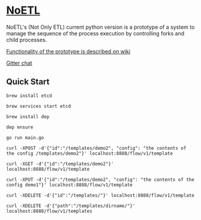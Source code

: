 # [NoETL](https://github.com/noetl/noetl/wiki)
NoETL's (Not Only ETL) current python version is a prototype of a system to manage the sequence of the process execution by controlling forks and child processes. 

[Functionality of the prototype is described on wiki](https://github.com/noetl/noetl/wiki)

[Gitter chat](https://gitter.im/noetl/noetl)

## Quick Start
 `brew install etcd`

 `brew services start etcd`

 `brew install dep`
 
 `dep ensure`
 
 `go run main.go`
 
 `curl -XPOST -d'{"id":"/templates/demo2", "config": "the contents of the config /templates/demo2"}' localhost:8888/flow/v1/template`
 
 `curl -XGET -d'{"id":"/templates/demo2"}' localhost:8888/flow/v1/template`
 
 `curl -XPUT -d'{"id":"/templates/demo2", "config": "the contents of the config demo1"}' localhost:8888/flow/v1/template`
 
 `curl -XDELETE -d'{"id":"/templates/"}' localhost:8888/flow/v1/template`
 
 `curl -XDELETE -d'{"path":"/templates/dirname/"}' localhost:8888/flow/v1/templates`
